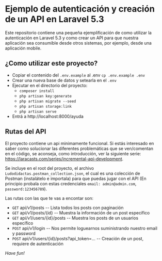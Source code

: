# Ejemplo de autenticación y creación de un API en Laravel 5.3
Este repositorio contiene una pequeña ejemplificación de como utilizar la autenticación en Laravel 5.3 y como crear un API para que nuestra aplicación sea consumible desde otros sistemas, por ejemplo, desde una aplicación mobile.


## ¿Como utilizar este proyecto?
- Copiar el contenido del `.env.example` al .env `cp .env.example .env`
- Crear una nueva base de datos y setearla en el `.env`
- Ejecutar en el directorio del proyecto:
    - `composer install`
    - `php artisan key:generate`
    - `php artisan migrate --seed`
    - `php artisan storage:link`
    - `php artisan serve`
- Entrá a http://localhost:8000/ayuda

## Rutas del API
El proyecto contiene un api minimamente funcional. Si estás interesado en saber como solucionar las diferentes problemáticas que se ven/comentan en el código, se aconseja, como introducción, ver la siguiente serie: https://laracasts.com/series/incremental-api-development.

Se incluye en el root del proyecto, el archivo `Ludodidactas.postman_collection.json`, el cual es una colección de Postman (instalátelo e importala) para que puedas jugar con el API (En principio probala con estas credenciales `email: admin@admin.com`, `password:123456789`).


Las rutas con las que te vas a encontar son:
- `GET` api/v1/posts -- Lista todos los posts con paginación
- `GET` api/v1/posts/{id} -- Muestra la información de un post específico
- `GET` api/v1/users/{id}/posts -- Muestra los posts de un usuarios específico
- `POST` api/v1/login -- Nos permite loguearnos suministrando nuestro email y password
- `POST` api/v1/users/{id}/posts?api_token=... -- Creación de un post, requiere de autenticación

*Have fun!*
